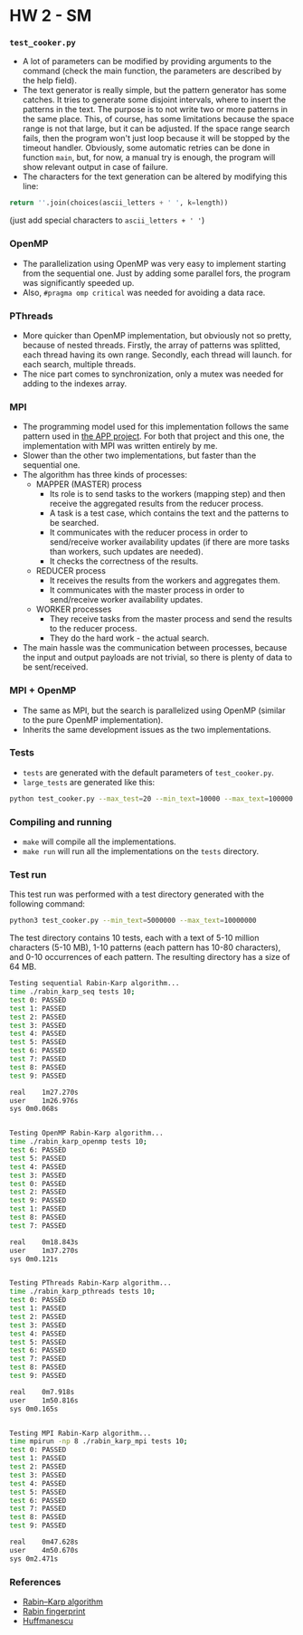 # HW 2 - SM

### `test_cooker.py`
* A lot of parameters can be modified by providing arguments to the command
(check the main function, the parameters are described by the help field).
* The text generator is really simple, but the pattern generator has some catches.
It tries to generate some disjoint intervals, where to insert the patterns in
the text.
The purpose is to not write two or more patterns in the same place.
This, of course, has some limitations because the space range is not that large,
but it can be adjusted.
If the space range search fails, then the program won't just loop because it 
will be stopped by the timeout handler. Obviously, some automatic retries can
be done in function `main`, but, for now, a manual try is enough, the program
will show relevant output in case of failure.
* The characters for the text generation can be altered by modifying this line:
```python
return ''.join(choices(ascii_letters + ' ', k=length))
```
(just add special characters to `ascii_letters + ' '`)


### OpenMP
* The parallelization using OpenMP was very easy to implement starting from
the sequential one. Just by adding some parallel fors, the program was significantly
speeded up.
* Also, `#pragma omp critical` was needed for avoiding a data race.

### PThreads
* More quicker than OpenMP implementation, but obviously not so pretty, because
of nested threads.
Firstly, the array of patterns was splitted, each thread having its own range.
Secondly, each thread will launch. for each search, multiple threads.
* The nice part comes to synchronization, only a mutex was needed for adding to
the indexes array.

### MPI
* The programming model used for this implementation follows the same pattern used
in [the APP project](https://gitlab.cs.pub.ro/app-2023/huffmanescu). For both that
project and this one, the implementation with MPI was written entirely by me.
* Slower than the other two implementations, but faster than the sequential one.
* The algorithm has three kinds of processes:
    * MAPPER (MASTER) process
        * Its role is to send tasks to the workers (mapping step) and then
        receive the aggregated results from the reducer process.
        * A task is a test case, which contains the text and the patterns to be
        searched.
        * It communicates with the reducer process in order to send/receive worker
        availability updates (if there are more tasks than workers, such updates
        are needed).
        * It checks the correctness of the results.
    * REDUCER process
        * It receives the results from the workers and aggregates them.
        * It communicates with the master process in order to send/receive worker
        availability updates.
    * WORKER processes
        * They receive tasks from the master process and send the results to the
        reducer process.
        * They do the hard work - the actual search.
* The main hassle was the communication between processes, because the input and
output payloads are not trivial, so there is plenty of data to be sent/received.

### MPI + OpenMP
* The same as MPI, but the search is parallelized using OpenMP (similar to the pure
OpenMP implementation).
* Inherits the same development issues as the two implementations.


### Tests
* `tests` are generated with the default parameters of `test_cooker.py`.
* `large_tests` are generated like this:
```bash
python test_cooker.py --max_test=20 --min_text=10000 --max_text=100000 --min_pattern=10 --max_pattern=200 -o large_tests
```


### Compiling and running
* `make` will compile all the implementations.
* `make run` will run all the implementations on the `tests` directory.


### Test run
This test run was performed with a test directory generated with the following command:
```bash
python3 test_cooker.py --min_text=5000000 --max_text=10000000
```
The test directory contains 10 tests, each with a text of 5-10 million characters
(5-10 MB), 1-10 patterns (each pattern has 10-80 characters), and 0-10 occurrences
of each pattern. The resulting directory has a size of 64 MB.

```bash
Testing sequential Rabin-Karp algorithm...
time ./rabin_karp_seq tests 10;
test 0: PASSED
test 1: PASSED
test 2: PASSED
test 3: PASSED
test 4: PASSED
test 5: PASSED
test 6: PASSED
test 7: PASSED
test 8: PASSED
test 9: PASSED

real	1m27.270s
user	1m26.976s
sys	0m0.068s


Testing OpenMP Rabin-Karp algorithm...
time ./rabin_karp_openmp tests 10;
test 6: PASSED
test 5: PASSED
test 4: PASSED
test 3: PASSED
test 0: PASSED
test 2: PASSED
test 9: PASSED
test 1: PASSED
test 8: PASSED
test 7: PASSED

real	0m18.843s
user	1m37.270s
sys	0m0.121s


Testing PThreads Rabin-Karp algorithm...
time ./rabin_karp_pthreads tests 10;
test 0: PASSED
test 1: PASSED
test 2: PASSED
test 3: PASSED
test 4: PASSED
test 5: PASSED
test 6: PASSED
test 7: PASSED
test 8: PASSED
test 9: PASSED

real	0m7.918s
user	1m50.816s
sys	0m0.165s


Testing MPI Rabin-Karp algorithm...
time mpirun -np 8 ./rabin_karp_mpi tests 10;
test 0: PASSED
test 1: PASSED
test 2: PASSED
test 3: PASSED
test 4: PASSED
test 5: PASSED
test 6: PASSED
test 7: PASSED
test 8: PASSED
test 9: PASSED

real	0m47.628s
user	4m50.670s
sys	0m2.471s
```

### References
* [Rabin–Karp algorithm](https://en.wikipedia.org/wiki/Rabin%E2%80%93Karp_algorithm)
* [Rabin fingerprint](https://en.wikipedia.org/wiki/Rabin_fingerprint)
* [Huffmanescu](https://gitlab.cs.pub.ro/app-2023/huffmanescu)
